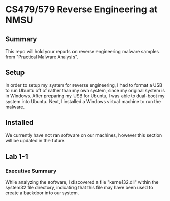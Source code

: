 # CS479/579 Reverse Engineering at NMSU

## Summary
This repo will hold your reports on reverse engineering malware samples from "Practical Malware Analysis".

## Setup
In order to setup my system for reverse engineering, I had to format a USB to run Ubuntu off of rather than my own system, since my original system is in Windows. After preparing my USB for Ubuntu, I was able to dual-boot my system into Ubuntu. Next, I installed a Windows virtual machine to run the malware.

## Installed
We currently have not ran software on our machines, however this section will be updated in the future.

## Lab 1-1
### Executive Summary

While analyzing the software, I discovered a file "kerne132.dll" within the system32 file directory, indicating that this file may have been used to create a backdoor into our system.
